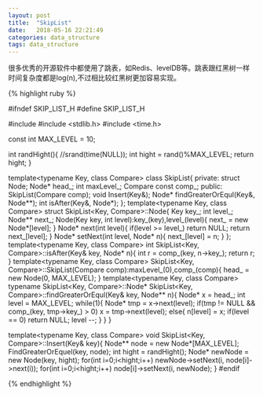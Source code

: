 ```yaml
---
layout: post
title:  "SkipList"
date:   2018-05-16 22:21:49
categories: data_structure
tags: data_structure
---
```


很多优秀的开源软件中都使用了跳表，如Redis、levelDB等。跳表跟红黑树一样时间复杂度都是log(n),不过相比较红黑树更加容易实现。

{% highlight ruby %}

#ifndef SKIP_LIST_H
#define SKIP_LIST_H

#include <iostream>
#include <stdlib.h>
#include <time.h>

const int MAX_LEVEL = 10;

int randHight(){
	//srand(time(NULL));
	int hight = rand()%MAX_LEVEL;
	return hight;
}

template<typename Key, class Compare>
class SkipList{
	private:
		struct Node;
		Node* head_;
		int maxLevel_;
		Compare const comp_;
	public:
		SkipList(Compare comp);
		void Insert(Key&);
		Node* findGreaterOrEqul(Key&, Node**);
		int isAfter(Key&, Node*);
};
template<typename Key, class Compare>
struct SkipList<Key, Compare>::Node{
	Key key_;
	int level_;
	Node** next_;
	Node(Key key, int level):key_(key),level_(level){
		next_ = new Node*[level];
	}
	Node* next(int level){
		if(level >= level_) return NULL;
		return next_[level];
	}
	Node* setNext(int level, Node* n){
		next_[level] = n;
	}
};
template<typename Key, class Compare>
int SkipList<Key, Compare>::isAfter(Key& key, Node* n){
	int r = comp_(key, n->key_);
	return r;
}
template<typename Key, class Compare>
SkipList<Key, Compare>::SkipList(Compare comp):maxLevel_(0),comp_(comp){
	head_ = new Node(0, MAX_LEVEL);
}
template<typename Key, class Compare>
typename SkipList<Key, Compare>::Node* SkipList<Key, Compare>::findGreaterOrEqul(Key& key, Node** n){
	Node* x = head_;
	int level = MAX_LEVEL;
	while(1){
		Node* tmp = x->next(level);
		if(tmp != NULL && comp_(key, tmp->key_) > 0)
			x = tmp->next(level);
		else{
			n[level] = x;
			if(level == 0) return NULL;
			level --;
		}
	}
}

template<typename Key, class Compare>
void SkipList<Key, Compare>::Insert(Key& key){
	Node** node = new Node*[MAX_LEVEL];
	FindGreaterOrEquel(key, node);
	int hight = randHight();
	Node* newNode = new Node(key, hight);
	for(int i=0;i<hight;i++)
		newNode->setNext(i, node[i]->next(i));
	for(int i=0;i<hight;i++)
		node[i]->setNext(i, newNode);
}
#endif

{% endhighlight %}